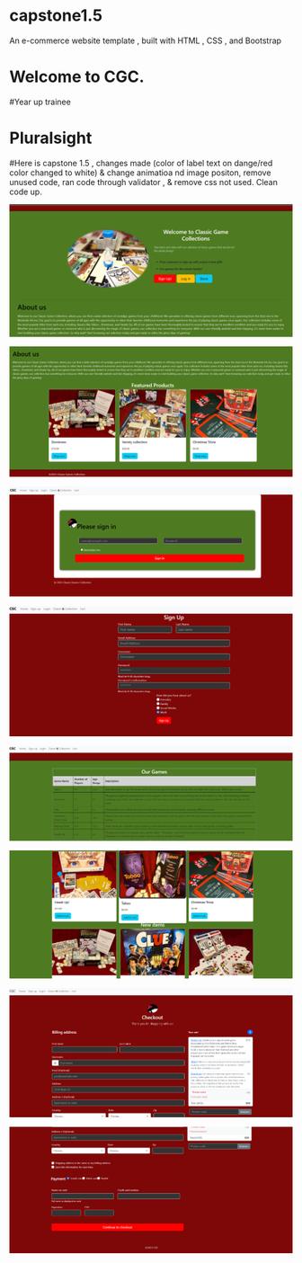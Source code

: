 # capstone1.5


An e-commerce website template , built with HTML , CSS , and Bootstrap

# Welcome to CGC.

#Year up trainee
# Pluralsight 


#Here is capstone 1.5 , changes made (color of label text on dange/red color changed to white) & change animatioa nd image positon, remove unused code, ran code through validator , &  remove css not used. Clean code up. 



![homepage](/images/newhomepage.png "capstone1.5 homepage")

![homepage bottom](/images/homepagebottom.png "capstone1.5 homepage bottom")

![sign in](/images/signin.png "Capstone1.5 sign in ")

![login in](/images/signup.png "Capstone1.5 sign in " )



![collection table](/images/gametable.png "Capstone1.5 collection table ")

![collection of games](/images/collectionbottom.png "Capstone1.5 game collection ")

![cart top](/images/carttop.png "Capstone1.5 cart top")


![cart bottom](/images/cartbottom.png "Capstone1.5  cart bottom")